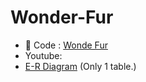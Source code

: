 # Wonder-Fur

- 📁 Code : [Wonde Fur](https://github.com/Database-System-Final-Project/Wonder-Fur/tree/main/Wonder_Fur)
- Youtube:
- [E-R Diagram](https://github.com/Database-System-Final-Project/Wonder-Fur/blob/main/E-R%20dia.png) (Only 1 table.)


